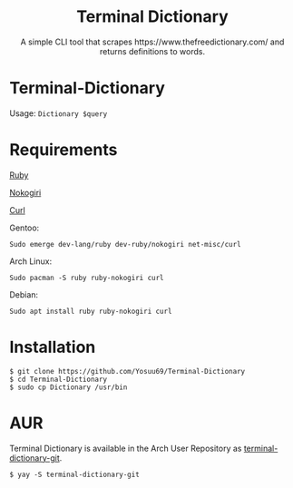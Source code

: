 <h1 align="center">Terminal Dictionary</h1>
<p align="center">A simple CLI tool that scrapes https://www.thefreedictionary.com/ and returns definitions to words.</p>


# Terminal-Dictionary

Usage: `Dictionary $query`

# Requirements
[Ruby](https://www.ruby-lang.org/en/)

[Nokogiri](https://nokogiri.org/)

[Curl](https://curl.se/)

Gentoo:

`Sudo emerge dev-lang/ruby dev-ruby/nokogiri net-misc/curl`

Arch Linux:

`Sudo pacman -S ruby ruby-nokogiri curl`

Debian:

`Sudo apt install ruby ruby-nokogiri curl`

# Installation

```
$ git clone https://github.com/Yosuu69/Terminal-Dictionary
$ cd Terminal-Dictionary
$ sudo cp Dictionary /usr/bin
```

# AUR
Terminal Dictionary is available in the Arch User Repository as [terminal-dictionary-git](https://aur.archlinux.org/packages/terminal-dictionary-git/).
```
$ yay -S terminal-dictionary-git 
```
